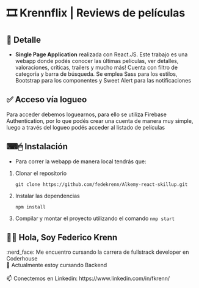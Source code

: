 # 🎞 Krennflix | Reviews de películas

## 📝 Detalle
- **Single Page Application** realizada con React.JS. Este trabajo es una webapp donde podés conocer las últimas películas, ver detalles, valoraciones, críticas, trailers y mucho más! Cuenta con filtro de categoría y barra de búsqueda. Se emplea Sass para los estilos, Bootstrap para los componentes y Sweet Alert para las notificaciones

## ✅ Acceso vía logueo

Para acceder debemos loguearnos, para ello se utiliza Firebase Authentication, por lo que podés crear una cuenta de manera muy simple, luego a través del logueo podés acceder al listado de películas


## ⌨🖱 Instalación
- Para correr la webapp de manera local tendrás que: 

1. Clonar el repositorio

    `git clone https://github.com/fedekrenn/Alkemy-react-skillup.git`

2. Instalar las dependencias

    `npm install`

3. Compilar y montar el proyecto utilizando el comando `nmp start`


<h2> 🙋‍♂️ Hola, Soy Federico Krenn</h2>
:nerd_face: Me encuentro cursando la carrera de fullstrack developer en Coderhouse 
<br>
🌱 Actualmente estoy cursando Backend
<br></br>
📫 Conectemos en Linkedin: https://www.linkedin.com/in/fkrenn/
